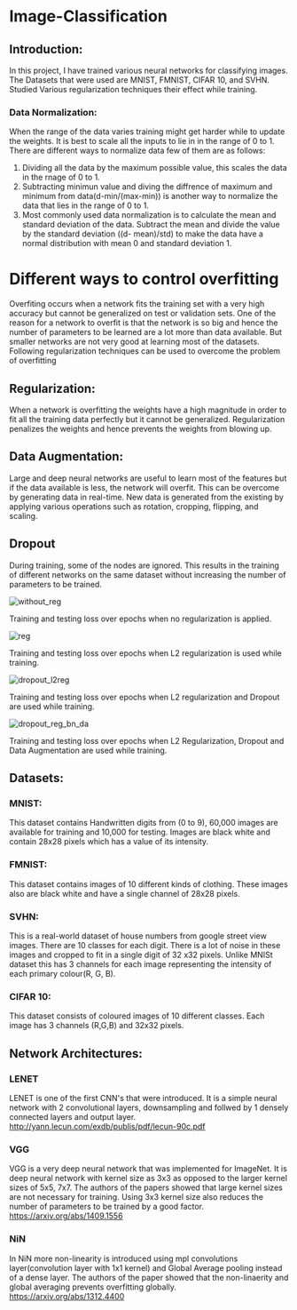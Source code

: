 # Image-Classification



## Introduction: 

In this project, I have trained various neural networks for classifying images. The Datasets that were used are MNIST, FMNIST, CIFAR 10, and SVHN. Studied Various regularization techniques their effect while training. 

### Data Normalization:
When the range of the data varies training might get harder while to update the weights. It is best to scale all the inputs to lie in in the range of 0 to 1. There are different ways to normalize data few of them are as follows:
1. Dividing all the data by the maximum possible value, this scales the data in the rnage of 0 to 1.
2. Subtracting minimun value and diving the diffrence of maximum and minimum from data(d-min/(max-min)) is another way to normalize the data that lies in the range of 0 to 1.
3. Most commonly used data normalization is to calculate the mean and standard deviation of the data. Subtract the mean and divide the value by the standard deviation ((d- mean)/std) to make the data have a normal distribution with mean 0 and standard deviation 1.

# Different ways to control overfitting
Overfiting occurs when a network fits the training set with a very high accuracy but cannot be generalized on test or validation sets. One of the reason for a network to overfit is that the network is so big and hence the number of parameters to be learned are a lot more than data available. But smaller networks are not very good at learning most of the datasets. Following regularization techniques can be used to overcome the problem of overfitting

## Regularization:
When a network is overfitting the weights have a high magnitude in order to fit all the training data perfectly but it cannot be generalized. Regularization penalizes the weights and hence prevents the weights from blowing up.
## Data Augmentation:
Large and deep neural networks are useful to learn most of the features but if the data available is less, the network will overfit. This can be overcome by generating data in real-time. New data is generated from the existing by applying various operations such as rotation, cropping,  flipping, and scaling.
## Dropout
During training, some of the nodes are ignored. This results in the training of different networks on the same dataset without increasing the number of parameters to be trained.
 
  
![without_reg](https://user-images.githubusercontent.com/77033276/104082311-08fe1b00-51ea-11eb-9909-8a252ea1e9ef.PNG)
	
Training and testing loss over epochs when no regularization is applied.

![reg](https://user-images.githubusercontent.com/77033276/104082250-82493e00-51e9-11eb-889f-81d6ed95d4d1.PNG)

Training and testing loss over epochs when L2 regularization is used while training.

![dropout_l2reg](https://user-images.githubusercontent.com/77033276/104082255-8aa17900-51e9-11eb-99e4-f3fcef8f5256.PNG)

Training and testing loss over epochs when L2 regularization and Dropout are used while training.

![dropout_reg_bn_da](https://user-images.githubusercontent.com/77033276/104082262-8ffec380-51e9-11eb-9784-e3baffb2a457.PNG)

Training and testing loss over epochs when L2 Regularization, Dropout and Data Augmentation are used while training.



## Datasets:
### MNIST:
This dataset contains Handwritten digits from (0 to 9), 60,000 images are available for training and 10,000 for testing. Images are black white and contain 28x28 pixels which has a value of its intensity.
### FMNIST:
This dataset contains images of 10 different kinds of clothing. These images also are black white and have a single channel of 28x28 pixels.
### SVHN:
This is a real-world dataset of house numbers from google street view images. There are 10 classes for each digit. There is a lot of noise in these images and cropped to fit in a single digit of 32 x32 pixels. Unlike MNISt dataset this has 3 channels for each image representing the intensity of each primary colour(R, G, B).
### CIFAR 10:
This dataset consists of coloured images of 10 different classes. Each image has 3 channels (R,G,B) and 32x32 pixels.

## Network Architectures:
### LENET
LENET is one of the first CNN's that were introduced. It is a simple neural network with 2 convolutional layers, downsampling and follwed by 1 densely connected layers and output layer. 
http://yann.lecun.com/exdb/publis/pdf/lecun-90c.pdf
### VGG
VGG is a very deep neural network that was implemented for ImageNet. It is deep neural network with kernel size as 3x3 as opposed to the larger kernel sizes of 5x5, 7x7. The authors of the papers showed that large kernel sizes are not necessary for training. Using 3x3 kernel size also reduces the number of parameters to be trained by a good factor. https://arxiv.org/abs/1409.1556
### NiN
In NiN more non-linearity is introduced using mpl convolutions layer(convolution layer with 1x1 kernel) and Global Average pooling instead of a dense layer. The authors of the paper showed that the non-linaerity and global averaging prevents overfitting globally.
https://arxiv.org/abs/1312.4400
 





